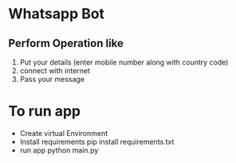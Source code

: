 # Whatsapp Bot

## Perform Operation like
1. Put your details (enter mobile number along with country code) 
2. connect with internet
3. Pass your message

# To run app
- Create virtual Environment
- Install requirements
pip install requirements.txt
- run app
python main.py

